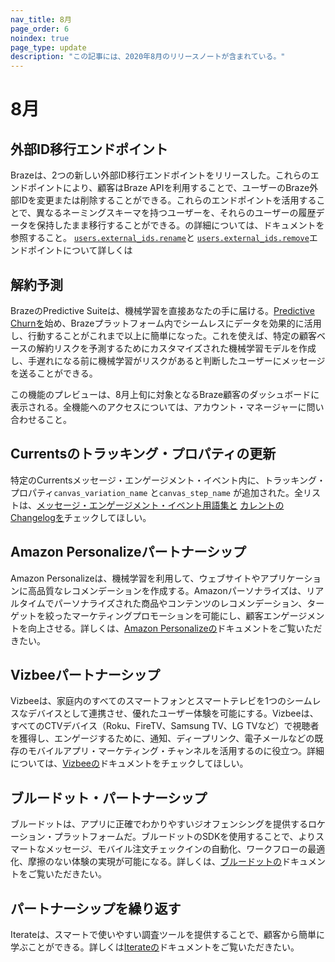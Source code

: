 ```yaml
---
nav_title: 8月
page_order: 6
noindex: true
page_type: update
description: "この記事には、2020年8月のリリースノートが含まれている。"
---
```

# 8月

## 外部ID移行エンドポイント

Brazeは、2つの新しい外部ID移行エンドポイントをリリースした。これらのエンドポイントにより、顧客はBraze APIを利用することで、ユーザーのBraze外部IDを変更または削除することができる。これらのエンドポイントを活用することで、異なるネーミングスキーマを持つユーザーを、それらのユーザーの履歴データを保持したまま移行することができる。の詳細については、ドキュメントを参照すること。 [`users.external_ids.rename`]({{site.baseurl}}/api/endpoints/user_data/external_id_migration/post_external_ids_rename/)と [`users.external_ids.remove`]({{site.baseurl}}/api/endpoints/user_data/external_id_migration/post_external_ids_remove/)エンドポイントについて詳しくは

## 解約予測

BrazeのPredictive Suiteは、機械学習を直接あなたの手に届ける。[Predictive Churnを]({{site.baseurl}}/user_guide/predictive_suite/)始め、Brazeプラットフォーム内でシームレスにデータを効果的に活用し、行動することがこれまで以上に簡単になった。これを使えば、特定の顧客ベースの解約リスクを予測するためにカスタマイズされた機械学習モデルを作成し、手遅れになる前に機械学習がリスクがあると判断したユーザーにメッセージを送ることができる。 

この機能のプレビューは、8月上旬に対象となるBraze顧客のダッシュボードに表示される。全機能へのアクセスについては、アカウント・マネージャーに問い合わせること。

## Currentsのトラッキング・プロパティの更新

特定のCurrentsメッセージ・エンゲージメント・イベント内に、トラッキング・プロパティ`canvas_variation_name` と`canvas_step_name` が追加された。全リストは、[メッセージ・エンゲージメント・イベント用語集と]({{site.baseurl}}/user_guide/data_and_analytics/braze_currents/event_glossary/message_engagement_events/) [カレントのChangelogを]({{site.baseurl}}/user_guide/data_and_analytics/braze_currents/)チェックしてほしい。

## Amazon Personalizeパートナーシップ

Amazon Personalizeは、機械学習を利用して、ウェブサイトやアプリケーションに高品質なレコメンデーションを作成する。Amazonパーソナライズは、リアルタイムでパーソナライズされた商品やコンテンツのレコメンデーション、ターゲットを絞ったマーケティングプロモーションを可能にし、顧客エンゲージメントを向上させる。詳しくは、[Amazon Personalizeの]({{site.baseurl}}/partners/data_augmentation/recommendation/amazon_personalize/)ドキュメントをご覧いただきたい。

## Vizbeeパートナーシップ

Vizbeeは、家庭内のすべてのスマートフォンとスマートテレビを1つのシームレスなデバイスとして連携させ、優れたユーザー体験を可能にする。Vizbeeは、すべてのCTVデバイス（Roku、FireTV、Samsung TV、LG TVなど）で視聴者を獲得し、エンゲージするために、通知、ディープリンク、電子メールなどの既存のモバイルアプリ・マーケティング・チャンネルを活用するのに役立つ。詳細については、[Vizbeeの]({{site.baseurl}}/partners/channel_extensions/deep_linking/vizbee_for_tv_deeplinking/)ドキュメントをチェックしてほしい。 

## ブルードット・パートナーシップ

ブルードットは、アプリに正確でわかりやすいジオフェンシングを提供するロケーション・プラットフォームだ。ブルードットのSDKを使用することで、よりスマートなメッセージ、モバイル注文チェックインの自動化、ワークフローの最適化、摩擦のない体験の実現が可能になる。詳しくは、[ブルードットの]({{site.baseurl}}/partners/data_augmentation/contextual_location/bluedot/#bluedot)ドキュメントをご覧いただきたい。 

## パートナーシップを繰り返す

Iterateは、スマートで使いやすい調査ツールを提供することで、顧客から簡単に学ぶことができる。詳しくは[Iterateの]({{site.baseurl}}/partners/additional_channels/surveys/iterate/)ドキュメントをご覧いただきたい。 
